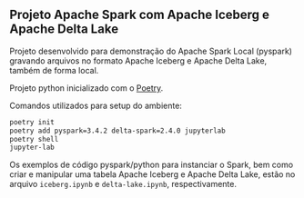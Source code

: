 ## Projeto Apache Spark com Apache Iceberg e Apache Delta Lake

Projeto desenvolvido para demonstração do Apache Spark Local (pyspark) gravando arquivos no formato Apache Iceberg e Apache Delta Lake, também de forma local.

Projeto python inicializado com o [Poetry](https://github.com/python-poetry/poetry).

Comandos utilizados para setup do ambiente:

```bash copy
poetry init
poetry add pyspark=3.4.2 delta-spark=2.4.0 jupyterlab
poetry shell
jupyter-lab
```

Os exemplos de código pyspark/python para instanciar o Spark, bem como criar e manipular uma tabela Apache Iceberg e Apache Delta Lake, estão no arquivo `iceberg.ipynb` e `delta-lake.ipynb`, respectivamente.